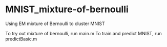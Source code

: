 # MNIST_mixture-of-bernoulli
Using EM mixture of Bernoulli to cluster MNIST

To try out mixture of bernoulli, run main.m
To train and predict MNIST, run predictBasic.m
